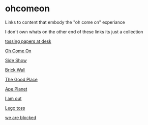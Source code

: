 # ohcomeon
Links to content that embody the "oh come on" experiance

I don't own whats on the other end of these links its just a collection

<a href="https://giphy.com/gifs/angry-monday-working-xiAqCzbB3eZvG" target="_blank">tossing papers at desk</a>

<a href="https://media.giphy.com/media/4ZrFRwHGl4HTELW801/giphy.gif" target="_blank">Oh Come On</a>

<a href="https://media.giphy.com/media/v1.Y2lkPTc5MGI3NjExYmFiYTlhNThkNTc0YTJjOWRiMGE4ZGRlN2RiZjQ2MDIwMzFmNDAzYyZlcD12MV9pbnRlcm5hbF9naWZzX2dpZklkJmN0PWc/P35yYoDTcXwA/giphy.gif" target="_blank">Side Show</a>

<a href="https://media.giphy.com/media/mIvrv5Qe0kHlu/giphy.gif" target="_blank">Brick Wall</a>

<a href="https://media.giphy.com/media/iJ2cRDeQkcPXZiHh53/giphy.gif" target="_blank">The Good Place</a>

<a href="https://media.giphy.com/media/4qUiATsEPYsw0/giphy.gif" target="_blank">Ape Planet</a>

<a href="https://media.giphy.com/media/4qUiATsEPYsw0/giphy.gif" target="_blank">I am out</a>

<a href="https://media.giphy.com/media/4qUiATsEPYsw0/giphy.gif" target="_blank">Lego toss</a>

<a href="https://www.youtube.com/watch?v=y8OnoxKotPQ" target="_blank">we are blocked</a>
